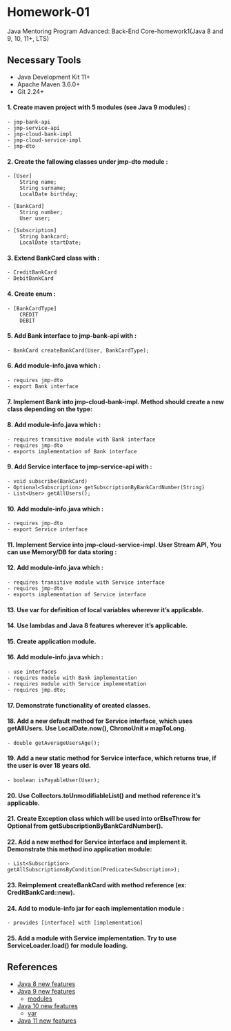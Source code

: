 # Homework-01
Java Mentoring Program Advanced: Back-End Core-homework1(Java 8 and 9, 10, 11+, LTS)

## Necessary Tools
* Java Development Kit 11+
* Apache Maven 3.6.0+
* Git 2.24+

#### 1. Create maven project with 5 modules (see Java 9 modules) :
```
- jmp-bank-api
- jmp-service-api
- jmp-cloud-bank-impl
- jmp-cloud-service-impl
- jmp-dto
```
#### 2. Create the fallowing classes under jmp-dto module :
```
- [User]
    String name;
    String surname;
    LocalDate birthday;

- [BankCard]
    String number;
    User user;

- [Subscription]
    String bankcard;
    LocalDate startDate;
```
#### 3. Extend BankCard class with :
```
- CreditBankCard
- DebitBankCard
```
#### 4. Create enum :
```
- [BankCardType]
    CREDIT
    DEBIT
```
#### 5. Add Bank interface to jmp-bank-api with :
`- BankCard createBankCard(User, BankCardType);`
#### 6. Add module-info.java which :
``` 
- requires jmp-dto
- export Bank interface
```
#### 7. Implement Bank into jmp-cloud-bank-impl. Method should create a new class depending on the type:
#### 8. Add module-info.java which :
``` 
- requires transitive module with Bank interface
- requires jmp-dto
- exports implementation of Bank interface
```
#### 9. Add Service interface to jmp-service-api with :
``` 
- void subscribe(BankCard)
- Optional<Subscription> getSubscriptionByBankCardNumber(String)
- List<User> getAllUsers();
```
#### 10. Add module-info.java which :
```
- requires jmp-dto
- export Service interface
```
#### 11. Implement Service into jmp-cloud-service-impl. User Stream API, You can use Memory/DB for data storing :
#### 12. Add module-info.java which :
```
- requires transitive module with Service interface
- requires jmp-dto
- exports implementation of Service interface
```
#### 13. Use var for definition of local variables wherever it’s applicable.
#### 14. Use lambdas and Java 8 features wherever it’s applicable.
#### 15. Create application module.
#### 16. Add module-info.java which :
```
- use interfaces
- requires module with Bank implementation
- requires module with Service implementation
- requires jmp.dto;
```
#### 17. Demonstrate functionality of created classes.
#### 18. Add a new default method for Service interface, which uses getAllUsers. Use LocalDate.now(), ChronoUnit и mapToLong.
`- double getAverageUsersAge();`
#### 19. Add a new static method for Service interface, which returns true, if the user is over 18 years old.
`- boolean isPayableUser(User);`
#### 20. Use Collectors.toUnmodifiableList() and method reference it’s applicable.
#### 21. Create Exception class which will be used into orElseThrow for Optional from getSubscriptionByBankCardNumber().
#### 22. Add a new method for Service interface and implement it. Demonstrate this method ino application module:
`- List<Subscription> getAllSubscriptionsByCondition(Predicate<Subscription>);`
#### 23. Reimplement createBankCard with method reference (ex: CreditBankCard::new).
#### 24. Add to module-info jar for each implementation module :
`- provides [interface] with [implementation]`
#### 25. Add a module with Service implementation. Try to use ServiceLoader.load() for module loading.
## References
* [Java 8 new features](https://www.journaldev.com/2389/java-8-features-with-examples)
* [Java 9 new features](https://www.journaldev.com/13121/java-9-features-with-examples)
  - [modules](https://www.baeldung.com/java-9-modularity)
* [Java 10 new features](https://www.journaldev.com/20395/java-10-features)
  - [var](https://dzone.com/articles/var-work-in-progress)
* [Java 11 new features](https://www.journaldev.com/24601/java-11-features)
